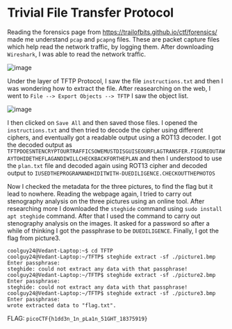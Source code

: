 # Trivial File Transfer Protocol
Reading the forensics page from https://trailofbits.github.io/ctf/forensics/ made me understand `pcap` and `pcapng` files. These are packet capture files which help read the network traffic, by logging them. 
After downloading `Wireshark`, I was able to read the network traffic. 

![image](https://github.com/user-attachments/assets/272d3c59-54df-4cba-b510-79ea13597d0d)

Under the layer of TFTP Protocol, I saw the file `instructions.txt` and then I was wondering how to extract the file. After reasearching on the web, I went to `File --> Export Objects --> TFTP` I saw the object list.

![image](https://github.com/user-attachments/assets/0a6148f6-b772-45be-827c-2588851fbb6a)


I then clicked on `Save All` and then saved those files. I opened the `instructions.txt` and then tried to decode the cipher using different ciphers, and eventually got a readable output using a ROT13 decoder. I got the decoded output as `TFTPDOESNTENCRYPTOURTRAFFICSOWEMUSTDISGUISEOURFLAGTRANSFER.FIGUREOUTAWAYTOHIDETHEFLAGANDIWILLCHECKBACKFORTHEPLAN`
and then I understood to use the `plan.txt` file and decoded again using ROT13 cipher and decoded output to `IUSEDTHEPROGRAMANDHIDITWITH-DUEDILIGENCE.CHECKOUTTHEPHOTOS`

Now I checked the metadata for the three pictures, to find the flag but it lead to nowhere. Reading the webpage again, I tried to carry out stenography analysis on the three pictures using an online tool. After researching more I downloaded the `steghide` command using `sudo install apt steghide` command.
After that I used the command to carry out stenography analysis on the images. It asked for a password so after a while of thinking I got the passphrase to be `DUEDILIGENCE`. Finally, I got the flag from picture3.

```
coolguy24@Vedant-Laptop:~$ cd TFTP
coolguy24@Vedant-Laptop:~/TFTP$ steghide extract -sf ./picture1.bmp
Enter passphrase:
steghide: could not extract any data with that passphrase!
coolguy24@Vedant-Laptop:~/TFTP$ steghide extract -sf ./picture2.bmp
Enter passphrase:
steghide: could not extract any data with that passphrase!
coolguy24@Vedant-Laptop:~/TFTP$ steghide extract -sf ./picture3.bmp
Enter passphrase:
wrote extracted data to "flag.txt".
```


FLAG: `picoCTF{h1dd3n_1n_pLa1n_51GHT_18375919}`
